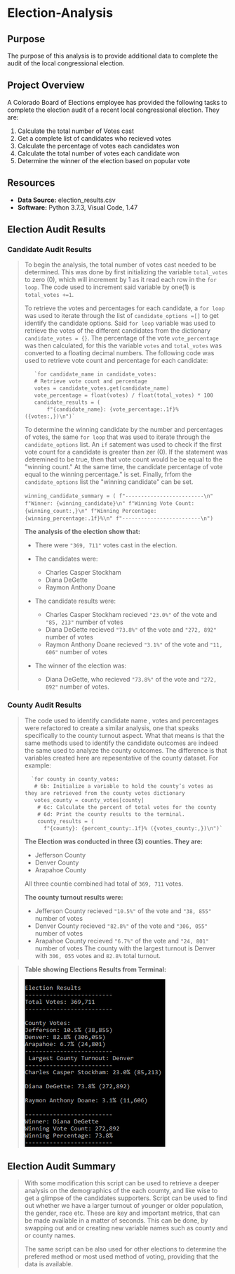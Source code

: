 # Election-Analysis

## Purpose
The purpose of this analysis is to provide additional data to complete the audit of the local congressional election.

## Project Overview
A Colorado Board of Elections employee has provided the following tasks to complete the election audit of a recent local congressional election. They are:

1. Calculate the total number of Votes cast
2. Get a complete list of candidates who recieved votes
3. Calculate the percentage of votes each candidates won
4. Calculate the total number of votes each candidate won
5. Determine the winner of the election based on popular vote

## Resources
- **Data Source:** election_results.csv
- **Software:** Python 3.7.3, Visual Code, 1.47

## Election Audit Results
### Candidate Audit Results
> To begin the analysis, the total number of votes cast needed to be determined. This was done by first initializing the variable `total_votes` to zero (0), which will increment by 1 as it read each row in the `for loop`. The code used to increment said variable by one(1) is `total_votes +=1`.
>
> To retrieve the votes and percentages for each candidate, a `for loop` was used to iterate through the list of `candidate_options =[]` to get identify the candidate options. Said `for loop` variable was used to retrieve the votes of the different candidates from the dictionary `candidate_votes = {}`. The percentage of the vote `vote_percentage` was then calculated, for this the variable `votes` and `total_votes` was converted to a floating decimal numbers. The following code was used to retrieve vote count and percentage for each candidate:
>
>        `for candidate_name in candidate_votes:
>        # Retrieve vote count and percentage
>        votes = candidate_votes.get(candidate_name)
>        vote_percentage = float(votes) / float(total_votes) * 100
>        candidate_results = (
>            f"{candidate_name}: {vote_percentage:.1f}% ({votes:,})\n")`
>
> To determine the winning candidate by the number and percentages of votes, the same `for loop` that was used to iterate through the `candidate_options` list. An `if` satement was used to check if the first vote count for a candidate is greater than zer (0). If the statement was detremined to be true, then that vote count would be be equal to the "winning count." At the same time, the candidate percentage of vote equal to the winning percentage." is set. Finally, frfom the `candidate_options` list the "winning candidate" can be set.
>
>
>    `winning_candidate_summary = (
>        f"-------------------------\n"
>        f"Winner: {winning_candidate}\n"
>        f"Winning Vote Count: {winning_count:,}\n"
>        f"Winning Percentage: {winning_percentage:.1f}%\n"
>        f"-------------------------\n")`
>
>
>**The analysis of the election show that:**
> - There were `"369, 711"` votes cast in the election.
> - The candidates were:
>     - Charles Casper Stockham
>     - Diana DeGette
>     - Raymon Anthony Doane
>            
>- The candidate results were:
>   - Charles Casper Stockham recieved `"23.0%"` of the vote and `"85, 213"` number of votes
>   - Diana DeGette recieved `"73.8%"` of the vote and `"272, 892"` number of votes
>   - Raymon Anthony Doane recieved `"3.1%"` of the vote and `"11, 606"` number of votes
>  
>- The winner of the election was:
>   - Diana DeGette, who recieved `"73.8%"` of the vote and `"272, 892"` number of votes.

### County Audit Results
> The code used to identify candidate name , votes and percentages were refactored to create a similar analysis, one that speaks specifically to the county turnout aspect. What that means is that the same methods used to identify the candidate outcomes are indeed the same used to analyze the county outcomes. The difference is that variables created here are repesentative of the county dataset. For example:
>
>       `for county in county_votes:
>        # 6b: Initialize a variable to hold the county’s votes as they are retrieved from the county votes dictionary
>        votes_county = county_votes[county]
>         # 6c: Calculate the percent of total votes for the county
>         # 6d: Print the county results to the terminal.
>         county_results = (
>           f"{county}: {percent_county:.1f}% ({votes_county:,})\n")`
>
>**The Election was conducted in three (3) counties. They are:**
>- Jefferson County
>- Denver County
>- Arapahoe County
>
>All three countie combined had total of `369, 711` votes.
>
>**The county turnout results were:**
>  - Jefferson County recieved `"10.5%"` of the vote and `"38, 855"` number of votes  
>  - Denver County recieved `"82.8%"` of the vote and `"306, 055"` number of votes
>  - Arapahoe County recieved `"6.7%"` of the vote and `"24, 801"` number of votes
>The county with the largest turnout is Denver with `306, 055` votes and `82.8%` total turnout. 

>**Table showing Elections Results from Terminal:**
>
>![election_results](./Resources/election_results.png)
  
## Election Audit Summary
>With some modification this script can be used to retrieve a deeper analysis on the demographics of the each coumty, and like wise to get a glimpse of the candidates supporters. Script can be used to find out whether we have a larger turnout of younger or older population, the gender, race etc. These are key and important metrics, that can be made available in a matter of seconds. This can be done, by swapping out and or creating new variable names such as county and or county names. 
>
>The same script can be also used for other elections to determine the prefered method or most used method of voting, providing that the data is available.


